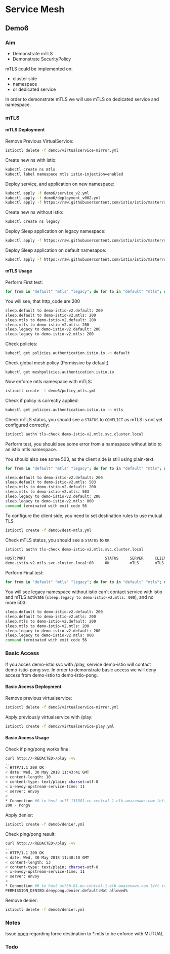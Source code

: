 # Service Mesh

## Demo6

### Aim

- Demonstrate mTLS
- Demonstrate SecurityPolicy

mTLS could be implemented on:

- cluster side
- namespace
- or dedicated service

In order to demonstrate mTLS we will use mTLS on dedicated service and namespace.

### mTLS

#### mTLS Deployment

Remove Previous VirtualService:

```sh
istioctl delete -f demo5/virtualservice-mirror.yml
```

Create new ns with istio:

```sh
kubectl create ns mtls
kubectl label namespace mtls istio-injection=enabled
```

Deploy service, and application on new namespace:

```sh
kubectl apply -f demo6/service_v2.yml
kubectl apply -f demo6/deployment_v002.yml
kubectl apply -f https://raw.githubusercontent.com/istio/istio/master/samples/sleep/sleep.yaml -n mtls
```

Create new ns without istio:

```sh
kubectl create ns legacy
```

Deploy Sleep application on legacy namespace:

```sh
kubectl apply -f https://raw.githubusercontent.com/istio/istio/master/samples/sleep/sleep.yaml -n legacy
```

Deploy Sleep application on default namesapce:

```sh
kubectl apply -f https://raw.githubusercontent.com/istio/istio/master/samples/sleep/sleep.yaml -n default
```

#### mTLS Usage

Perform First test:

```sh
for from in "default" "mtls" "legacy"; do for to in "default" "mtls"; do kubectl exec $(kubectl get pod -l app=sleep -n ${from} -o jsonpath={.items..metadata.name}) -c sleep -n ${from} -- curl --silent http://demo-istio-v2.${to}/healthz  -o /dev/null -w "sleep.${from} to demo-istio-v2.${to}: %{http_code}\n"; done; done
```

You will see, that http_code are 200

```sh
sleep.default to demo-istio-v2.default: 200
sleep.default to demo-istio-v2.mtls: 200
sleep.mtls to demo-istio-v2.default: 200
sleep.mtls to demo-istio-v2.mtls: 200
sleep.legacy to demo-istio-v2.default: 200
sleep.legacy to demo-istio-v2.mtls: 200
```

Check policies:

```sh
kubectl get policies.authentication.istio.io -n default
```

Check global mesh policy (Permissive by default)

```
kubectl get meshpolicies.authentication.istio.io
```

Now enforce mtls namespace with mTLS:

```sh
istioctl create -f demo6/policy_mtls.yml
```

Check if policy is correctly applied:

```sh
kubectl get policies.authentication.istio.io -n mtls
```

Check mTLS status, you should see a `STATUS` to `CONFLICT` as mTLS is not yet configured correctly:

```sh
istioctl authn tls-check demo-istio-v2.mtls.svc.cluster.local
```

Perform test, you should see some error from a namespace without istio to an istio mtls namespace.

You should also see some 503, as the client side is still using plain-text.

```sh
for from in "default" "mtls" "legacy"; do for to in "default" "mtls"; do kubectl exec $(kubectl get pod -l app=sleep -n ${from} -o jsonpath={.items..metadata.name}) -c sleep -n ${from} -- curl --silent http://demo-istio-v2.${to}/healthz  -o /dev/null -w "sleep.${from} to demo-istio-v2.${to}: %{http_code}\n"; done; done
```

```sh
sleep.default to demo-istio-v2.default: 200
sleep.default to demo-istio-v2.mtls: 503
sleep.mtls to demo-istio-v2.default: 200
sleep.mtls to demo-istio-v2.mtls: 503
sleep.legacy to demo-istio-v2.default: 200
sleep.legacy to demo-istio-v2.mtls: 000
command terminated with exit code 56
```

To configure the client side, you need to set destination rules to use mutual TLS

```sh
istioctl create -f demo6/dest-mtls.yml
```

Check mTLS status, you should see a `STATUS` to `OK`

```sh
istioctl authn tls-check demo-istio-v2.mtls.svc.cluster.local
```

```sh
HOST:PORT                                   STATUS     SERVER     CLIENT     AUTHN POLICY     DESTINATION RULE
demo-istio-v2.mtls.svc.cluster.local:80     OK         mTLS       mTLS       default/mtls     default/mtls
```

Perform Final test:

```sh
for from in "default" "mtls" "legacy"; do for to in "default" "mtls"; do kubectl exec $(kubectl get pod -l app=sleep -n ${from} -o jsonpath={.items..metadata.name}) -c sleep -n ${from} -- curl --silent http://demo-istio-v2.${to}/healthz  -o /dev/null -w "sleep.${from} to demo-istio-v2.${to}: %{http_code}\n"; done; done
```

You will see legacy namespace without istio can't contact service with istio and mTLS activate (`sleep.legacy to demo-istio-v2.mtls: 000`), and no more 503:

```sh
sleep.default to demo-istio-v2.default: 200
sleep.default to demo-istio-v2.mtls: 200
sleep.mtls to demo-istio-v2.default: 200
sleep.mtls to demo-istio-v2.mtls: 200
sleep.legacy to demo-istio-v2.default: 200
sleep.legacy to demo-istio-v2.mtls: 000
command terminated with exit code 56
```

### Basic Access

If you acces demo-istio svc with /play, service demo-istio will contact demo-istio-pong svc. In order to demonstrate basic access we will deny access from demo-istio to demo-istio-pong.

#### Basic Access Deployment

Remove previous virtualservice:

```sh
istioctl delete -f demo5/virtualservice-mirror.yml
```

Apply previously virtualservice with /play:

```sh
istioctl create -f demo2/virtualservice-play.yml
```

#### Basic Access Usage

Check if ping/pong works fine:

```sh
curl http://<REDACTED>/play -vv
...
< HTTP/1.1 200 OK
< date: Wed, 30 May 2018 11:43:41 GMT
< content-length: 10
< content-type: text/plain; charset=utf-8
< x-envoy-upstream-service-time: 11
< server: envoy
<
* Connection #0 to host ac75-131881.eu-central-1.elb.amazonaws.com left intact
200 - Pong%
```

Apply denier:

```sh
istioctl create -f demo6/denier.yml
```

Check  ping/pong result:

```sh
curl http://<REDACTED>/play -vv
...
< HTTP/1.1 200 OK
< date: Wed, 30 May 2018 11:48:10 GMT
< content-length: 53
< content-type: text/plain; charset=utf-8
< x-envoy-upstream-service-time: 11
< server: envoy
<
* Connection #0 to host ac75b-81.eu-central-1.elb.amazonaws.com left intact
PERMISSION_DENIED:denypong.denier.default:Not allowed%
```

Remove denier:

```sh
istioctl delete -f demo6/denier.yml
```

### Notes

Issue [open](https://github.com/istio/istio/issues/5909) regarding force destination to *.mtls to be enforce with MUTUAL

### Todo